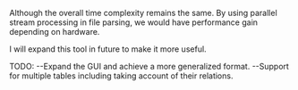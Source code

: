 Although the overall time complexity remains the same. By using parallel stream processing in file parsing, we would have performance gain depending on hardware.

I will expand this tool in future to make it more useful.

TODO:
--Expand the GUI and achieve a more generalized format.
--Support for multiple tables including taking account of their relations.
